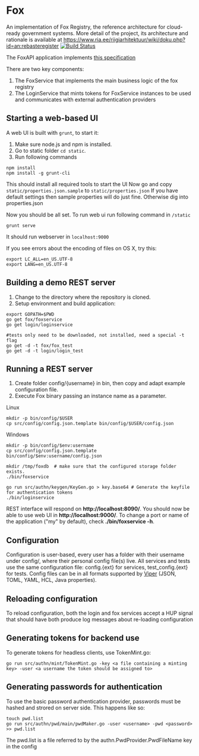 # Fox
An implementation of Fox Registry, the reference architecture for cloud-ready government systems. More detail of the project, its architecture and rationale is available at https://www.ria.ee/riigiarhitektuur/wiki/doku.php?id=an:rebasteregister [![Build Status](https://travis-ci.org/e-gov/fox.svg?branch=master)](https://travis-ci.org/e-gov/fox)

The FoxAPI application implements [this specification](http://editor.swagger.io/#/?import=https:%2F%2Fraw.githubusercontent.com%2Fe-gov%2Ffox%2Fmaster%2Ftatic%2F_data%2FFoxAPI.yaml)

There are two key components:
 1. The FoxService that implements the main business logic of the fox registry
 2. The LoginService that mints tokens for FoxService instances to be used and communicates with external authentication providers

## Starting a web-based UI

A web UI is built with `grunt`, to start it:

1. Make sure node.js and npm is installed.
2. Go to static folder `cd static`.
3. Run following commands

```
npm install
npm install -g grunt-cli
```
This should install all required tools to start the UI
Now go and copy `static/properties.json.sample` to `static/properties.json`
If you have default settings then sample properties will do just fine. Otherwise dig into properties.json

Now you should be all set. 
To run web ui run following command in `/static`
```
grunt serve
```
It should run webserver in `localhost:9000`



If you see errors about the encoding of files on OS X, try this:

```
export LC_ALL=en_US.UTF-8
export LANG=en_US.UTF-8
```

## Building a demo REST server

1. Change to the directory where the repository is cloned.
2. Setup environment and build application:

```
export GOPATH=$PWD
go get fox/foxservice
go get login/loginservice

#tests only need to be downloaded, not installed, need a special -t flag
go get -d -t fox/fox_test
go get -d -t login/login_test
```

## Running a REST server

1. Create folder config/{username} in bin, then copy and adapt example configuration file. 
2. Execute Fox binary passing an instance name as a parameter.

Linux
```
mkdir -p bin/config/$USER
cp src/config/config.json.template bin/config/$USER/config.json
```
Windows
```
mkdir -p bin/config/$env:username 
cp src/config/config.json.template bin/config/$env:username/config.json 
```

```
mkdir /tmp/foxdb  # make sure that the configured storage folder exists.
./bin/foxservice

go run src/authn/keygen/KeyGen.go > key.base64 # Generate the keyfile for authentication tokens
./bin/loginservice
```

REST interface will respond on **http://localhost:8090/**. You should now be able to use web UI in **http://localhost:9000/**.
To change a port or name of the application ("my" by default), check **./bin/foxservice -h**.

## Configuration
Configuration is user-based, every user has a folder with their username under config/, where their personal config file(s) live.
All services and tests use the same configuration file: config.{ext} for services, test_config.{ext} for tests. Config files can be in all formats supported by [Viper](http://github.com/spf13/viper) (JSON, TOML, YAML, HCL, Java properties).

## Reloading configuration
To reload configuration, both the login and fox services accept a HUP signal that should have both produce log messages about re-loading configuration

## Generating tokens for backend use
To generate tokens for headless clients, use  TokenMint.go:
```
go run src/authn/mint/TokenMint.go -key <a file containing a minting key> -user <a username the token should be assigned to>
```

## Generating passwords for authentication
To use the basic password authentication provider, passwords must be hashed and strored on server side. This happens like so:

```
touch pwd.list
go run src/authn/pwd/main/pwdMaker.go -user <username> -pwd <password> >> pwd.list
```

The pwd.list is a file referred to by the authn.PwdProvider.PwdFileName key in the config
